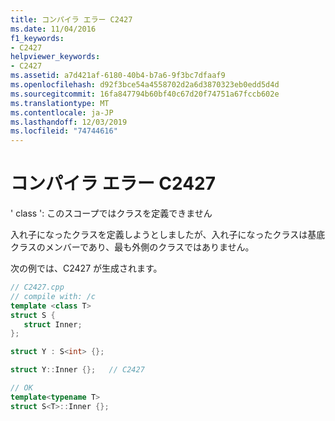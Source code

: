 ```yaml
---
title: コンパイラ エラー C2427
ms.date: 11/04/2016
f1_keywords:
- C2427
helpviewer_keywords:
- C2427
ms.assetid: a7d421af-6180-40b4-b7a6-9f3bc7dfaaf9
ms.openlocfilehash: d92f3bce54a4558702d2a6d3870323eb0edd5d4d
ms.sourcegitcommit: 16fa847794b60bf40c67d20f74751a67fccb602e
ms.translationtype: MT
ms.contentlocale: ja-JP
ms.lasthandoff: 12/03/2019
ms.locfileid: "74744616"
---
```

# <a name="compiler-error-c2427"></a>コンパイラ エラー C2427

' class ': このスコープではクラスを定義できません

入れ子になったクラスを定義しようとしましたが、入れ子になったクラスは基底クラスのメンバーであり、最も外側のクラスではありません。

次の例では、C2427 が生成されます。

```cpp
// C2427.cpp
// compile with: /c
template <class T>
struct S {
   struct Inner;
};

struct Y : S<int> {};

struct Y::Inner {};   // C2427

// OK
template<typename T>
struct S<T>::Inner {};
```
